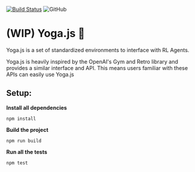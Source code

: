[![Build Status](https://travis-ci.com/MrityunjayBhardwaj/Reinforcement-Learning-in-JS.svg?branch=master)](https://travis-ci.com/MrityunjayBhardwaj/Reinforcement-Learning-in-JS) ![GitHub](https://img.shields.io/github/license/MrityunjayBhardwaj/Reinforcement-Learning-in-JS?style=flat)

# (WIP) Yoga.js 🧘

Yoga.js is a set of standardized environments to interface with RL Agents.

Yoga.js is heavily inspired by the OpenAI's Gym and Retro library and provides a similar interface and API. This means users familiar with these APIs can easily use Yoga.js

## Setup:

**Install all dependencies**
```
npm install
```

**Build the project**
```
npm run build
```

**Run all the tests**
```
npm test
```
